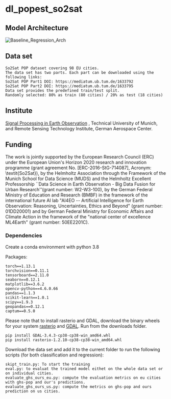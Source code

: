 # dl_popest_so2sat

## Model Architecture

![Baseline_Regression_Arch](https://user-images.githubusercontent.com/61827990/208144547-9f0ec1f5-4a51-4589-b0d0-4b2d692b621e.png)


## Data set
```
So2Sat POP dataset covering 98 EU cities. 
The data set has two parts. Each part can be downloaded using the following links:
So2Sat POP Part1 DOI: https://mediatum.ub.tum.de/1633792
So2Sat POP Part2 DOI: https://mediatum.ub.tum.de/1633795
Data set provides the predefined train/test split.
Randomly selected: 80% as train (80 cities) / 20% as test (18 cities)
```

## Institute
[Signal Processing in Earth Observation](https://www.asg.ed.tum.de/sipeo/home/) , Technical University of Munich, and Remote Sensing Technology Institute, German Aerospace Center.


## Funding
The work is jointly supported by the European Research Council (ERC) under the European Union's Horizon 2020 research and innovation programme (grant agreement No. [ERC-2016-StG-714087], Acronym: \textit{So2Sat}), by the Helmholtz Association through the Framework of the Munich School for Data Science (MUDS) and the Helmholtz Excellent Professorship ``Data Science in Earth Observation - Big Data Fusion for Urban Research''(grant number: W2-W3-100), by the German Federal Ministry of Education and Research (BMBF) in the framework of the international future AI lab "AI4EO -- Artificial Intelligence for Earth Observation: Reasoning, Uncertainties, Ethics and Beyond" (grant number: 01DD20001) and by German Federal Ministry for Economic Affairs and Climate Action in the framework of the "national center of excellence ML4Earth" (grant number: 50EE2201C).

### Dependencies

Create a conda environment with python 3.8

Packages:
```
torch==1.13.1
torchvision==0.11.1
tensorboard==2.11.0
seaborn==0.12.1
matplotlib==3.6.2
opencv-python==4.6.0.66
pandas==1.1.3
scikit-learn==1.0.1
scipy==1.9.3
geopandas==0.12.1
captum==0.5.0
```


Please note that to install rasterio and GDAL, download the binary wheels for your system [rasterio](https://www.lfd.uci.edu/~gohlke/pythonlibs/#rasterio) and [GDAL](https://www.lfd.uci.edu/~gohlke/pythonlibs/#gdal). Run from the downloads folder.
```
pip install GDAL-3.4.3-cp38-cp38-win_amd64.whl
pip install rasterio-1.2.10-cp38-cp38-win_amd64.whl
```


Download the data set and add it to the current folder to run the following scripts (for both classification and regression):
```
skipt_train.py: To start the training
eval.py: to evaluat the trained model eithet on the whole data set or on individual cities.
evaluate_ghs_ours_eu.py: compute the evaluation metrics on eu cities with ghs-pop and our's predictions.
evaluate_ghs_ours_us.py: compute the metrics on ghs-pop and ours prediction on us cities.
```
